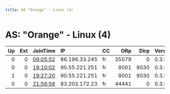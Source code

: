```yaml
---
title: AS "Orange" - Linux (4)
---
```


# AS: "Orange" - Linux (4)

|   Up |   Ext | JoinTime                                                                                            | IP            | CC   |   ORp |   Dirp | Version   | Contact                | Nickname   |   eFamMembers |
|-----:|------:|:----------------------------------------------------------------------------------------------------|:--------------|:-----|------:|-------:|:----------|:-----------------------|:-----------|--------------:|
|    0 |     0 | [09:05:52](https://metrics.torproject.org/rs.html#details/CF5E739F0A1F2EC259E3CAC92A75968783C9A548) | 86.196.33.245 | fr   | 35079 |      0 | 0.3.5.8   | None                   | snap277    |             1 |
|    0 |     0 | [19:10:02](https://metrics.torproject.org/rs.html#details/7926738892C7910314A61DDD37700E880D0D9890) | 90.55.221.251 | fr   |  9001 |   9030 | 0.3.5.10  | cyberax@protonmail.com | CyberaX    |             1 |
|    1 |     0 | [19:27:20](https://metrics.torproject.org/rs.html#details/3C3974E5D0ADD3711A5C2CBE452AD31ACCC60748) | 90.55.221.251 | fr   |  9001 |   9030 | 0.3.5.10  | cyberax@protonmail.com | CyberaX    |             1 |
|    0 |     0 | [21:56:58](https://metrics.torproject.org/rs.html#details/2EB4AAB4679171BBEB4B940941B0F2D3CABD258C) | 83.202.172.23 | fr   | 44441 |      0 | 0.3.5.8   | None                   | snap277    |             1 |
